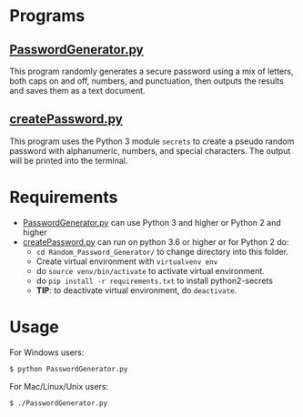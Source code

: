 # Programs

## [PasswordGenerator.py](./PasswordGenerator.py)

This program randomly generates a secure password using a mix of letters, both caps on and off, numbers, and punctuation, then outputs the results and saves them as a text document.

## [createPassword.py](./createPassword.py)

This program uses the Python 3 module `secrets` to create a pseudo random password with alphanumeric, numbers, and special characters. The output will be printed into the terminal.

# Requirements

- [PasswordGenerator.py](./PasswordGenerator.py) can use Python 3 and higher or Python 2 and higher
- [createPassword.py](./createPassword.py) can run on python 3.6 or higher or for Python 2 do:
  - `cd Random_Password_Generator/` to change directory into this folder.
  - Create virtual environment with `virtualvenv env`
  - do `source venv/bin/activate` to activate virtual environment.
  - do `pip install -r requirements.txt` to install python2-secrets
  - **TIP**: to deactivate virtual environment, do `deactivate`.

# Usage

For Windows users:

```bash
$ python PasswordGenerator.py
```

For Mac/Linux/Unix users:

```bash
$ ./PasswordGenerator.py
```
